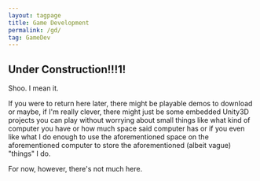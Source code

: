 ```yaml
---
layout: tagpage
title: Game Development
permalink: /gd/
tag: GameDev
---
```


Under Construction!!!1!
-----------------------

Shoo. I mean it.

If you were to return here later, there might be playable demos to download or maybe, if I'm really clever, there might just be some embedded Unity3D projects you can play without worrying about small things like what kind of computer you have or how much space said computer has or if you even like what I do enough to use the aforementioned space on the aforementioned computer to store the aforementioned (albeit vague) "things" I do.

For now, however, there's not much here.
